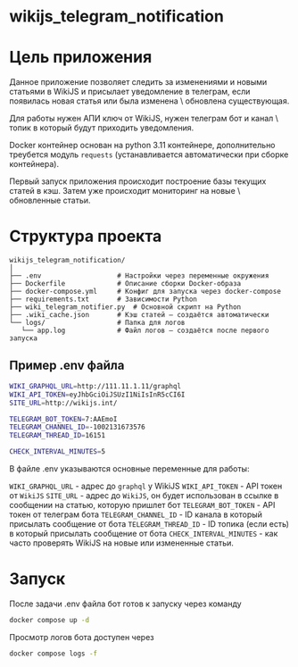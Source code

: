 # wikijs_telegram_notification

# Цель приложения

Данное приложение позволяет следить за изменениями и новыми статьями в WikiJS и присылает уведомление в телеграм, если появилась новая статья или была изменена \ обновлена существующая. 

Для работы нужен АПИ ключ от WikiJS, нужен телеграм бот и канал \ топик в который будут приходить уведомления. 

Docker контейнер основан на python 3.11 контейнере, дополнительно треубется модуль `requests` (устанавливается автоматически при сборке контейнера).

Первый запуск приложения происходит построение базы текущих статей в кэш. Затем уже происходит мониторинг на новые \ обновленные статьи.

# Структура проекта

```
wikijs_telegram_notification/
│
├── .env                   # Настройки через переменные окружения
├── Dockerfile             # Описание сборки Docker-образа
├── docker-compose.yml     # Конфиг для запуска через docker-compose
├── requirements.txt       # Зависимости Python
├── wiki_telegram_notifier.py  # Основной скрипт на Python
├── .wiki_cache.json       # Кэш статей — создаётся автоматически
└── logs/                  # Папка для логов
   └── app.log             # Файл логов — создаётся после первого запуска
```

## Пример .env файла
```bash
WIKI_GRAPHQL_URL=http://111.11.1.11/graphql
WIKI_API_TOKEN=eyJhbGciOiJSUzI1NiIsInR5cCI6I
SITE_URL=http://wikijs.int/

TELEGRAM_BOT_TOKEN=7:AAEmoI
TELEGRAM_CHANNEL_ID=-1002131673576
TELEGRAM_THREAD_ID=16151

CHECK_INTERVAL_MINUTES=5
```

В файле .env указываются основные переменные для работы:

`WIKI_GRAPHQL_URL` - адрес до `graphql` у WikiJS
`WIKI_API_TOKEN` - API токен от `WikiJS`
`SITE_URL` - адрес до `WikiJS`, он будет использован в ссылке в сообщении на статью, которую пришлет бот
`TELEGRAM_BOT_TOKEN` - API токен от телеграм бота
`TELEGRAM_CHANNEL_ID` - ID канала в который присылать сообщение от бота
`TELEGRAM_THREAD_ID` - ID топика (если есть) в который присылать сообщение от бота
`CHECK_INTERVAL_MINUTES` - как часто проверять WikiJS на новые или измененные статьи.

# Запуск

После задачи .env файла бот готов к запуску через команду
``` bash
docker compose up -d
```
Просмотр логов бота доступен через
```bash
docker compose logs -f
```


